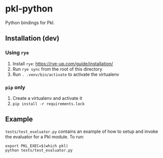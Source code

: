 # pkl-python

Python bindings for Pkl.

## Installation (dev)

### Using `rye`
1. Install `rye`: https://rye-up.com/guide/installation/
1. Run `rye sync` from the root of this directory
1. Run `. .venv/bin/activate` to activate the virtualenv

### `pip` only
1. Create a virtualenv and activate it
1. `pip install -r requirements.lock`

## Example

`tests/test_evaluator.py` contains an example of how to setup and invoke the evaluator for a Pkl module. To run:

```
export PKL_EXEC=$(which pkl)
python tests/test_evaluator.py
```